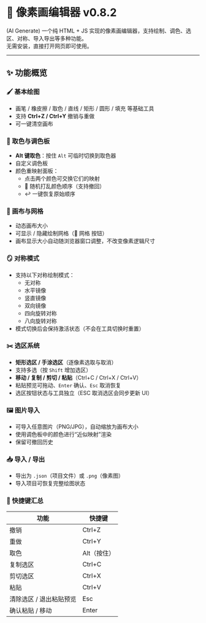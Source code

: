 # 🎨 像素画编辑器 v0.8.2
(AI Generate)
一个纯 HTML + JS 实现的像素画编辑器，支持绘制、调色、选区、对称、导入导出等多种功能。  
无需安装，直接打开网页即可使用。  

---

## ✨ 功能概览

### 🖌 基本绘图
- 画笔 / 橡皮擦 / 取色 / 直线 / 矩形 / 圆形 / 填充 等基础工具  
- 支持 **Ctrl+Z / Ctrl+Y** 撤销与重做  
- 可一键清空画布  

### 🎯 取色与调色板
- **Alt 键取色**：按住 `Alt` 可临时切换到取色器  
- 自定义调色板  
- 颜色重映射面板：  
  - 点击两个颜色可交换它们的映射  
  - 🎲 随机打乱颜色顺序（支持撤回）  
  - ↩️ 一键恢复原始顺序

### 🧩 画布与网格
- 动态画布大小  
- 可显示 / 隐藏绘制网格（🧩 网格 按钮）  
- 画布显示大小自动随浏览器窗口调整，不改变像素逻辑尺寸  

### 🪞 对称模式
- 支持以下对称绘制模式：  
  - 无对称  
  - 水平镜像  
  - 竖直镜像  
  - 双向镜像  
  - 四向旋转对称  
  - 八向旋转对称  
- 模式切换后会保持激活状态（不会在工具切换时重置）  

### ✂️ 选区系统
- **矩形选区 / 手涂选区**（逐像素选取与取消）  
- 支持多选（按 `Shift` 增加选区）  
- **移动 / 复制 / 剪切 / 粘贴**（Ctrl+C / Ctrl+X / Ctrl+V）  
- 粘贴预览可拖动、`Enter` 确认、`Esc` 取消恢复  
- 选区按钮状态与工具独立（ESC 取消选区会同步更新 UI）  

### 🖼 图片导入
- 可导入任意图片（PNG/JPG），自动缩放为画布大小  
- 使用调色板中的颜色进行“近似映射”渲染  
- 保留可撤回历史  

### 📥 导入 / 导出
- 导出为 `.json`（项目文件）或 `.png`（像素图）  
- 导入项目可恢复完整绘图状态  

### 🧭 快捷键汇总
| 功能 | 快捷键 |
|------|--------|
| 撤销 | Ctrl+Z |
| 重做 | Ctrl+Y |
| 取色 | Alt（按住） |
| 复制选区 | Ctrl+C |
| 剪切选区 | Ctrl+X |
| 粘贴 | Ctrl+V |
| 清除选区 / 退出粘贴预览 | Esc |
| 确认粘贴 / 移动 | Enter |
